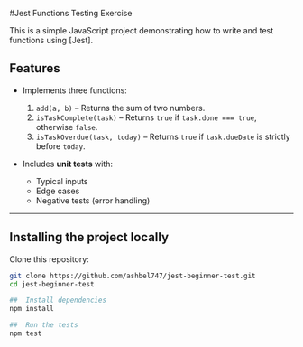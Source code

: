 #Jest Functions Testing Exercise

This is a simple JavaScript project demonstrating how to write and test functions using [Jest].

## Features
- Implements three functions:
  1. `add(a, b)` – Returns the sum of two numbers.
  2. `isTaskComplete(task)` – Returns `true` if `task.done === true`, otherwise `false`.
  3. `isTaskOverdue(task, today)` – Returns `true` if `task.dueDate` is strictly before `today`.

- Includes **unit tests** with:
  - Typical inputs
  - Edge cases
  - Negative tests (error handling)

---

##  Installing the project locally
Clone this repository:
   ```bash
   git clone https://github.com/ashbel747/jest-beginner-test.git
   cd jest-beginner-test

##  Install dependencies
npm install

##  Run the tests
npm test

